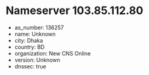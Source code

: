 # Nameserver 103.85.112.80

* as_number: 136257
* name: Unknown
* city: Dhaka
* country: BD
* organization: New CNS Online
* version: Unknown
* dnssec: true
